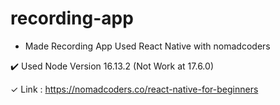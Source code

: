 # recording-app

- Made Recording App Used React Native with nomadcoders
  
✔️ Used Node Version 16.13.2 (Not Work at 17.6.0)

✓ Link : https://nomadcoders.co/react-native-for-beginners
